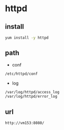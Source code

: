 # httpd

## install

```bash
yum install -y httpd
```

## path

- conf
```bash
/etc/httpd/conf
```

- log
```bash
/var/log/httpd/access_log
/var/log/httpd/error_log
```

## url

```bash
http://vm153:8080/
```